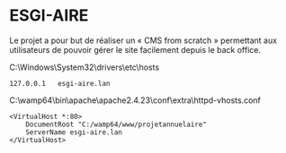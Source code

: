 # ESGI-AIRE
Le projet a pour but de réaliser un « CMS from scratch » permettant aux utilisateurs de pouvoir gérer le site facilement depuis le back office.

C:\Windows\System32\drivers\etc\hosts

    127.0.0.1   esgi-aire.lan


C:\wamp64\bin\apache\apache2.4.23\conf\extra\httpd-vhosts.conf

    <VirtualHost *:80>
        DocumentRoot "C:/wamp64/www/projetannuelaire"
        ServerName esgi-aire.lan
    </VirtualHost>